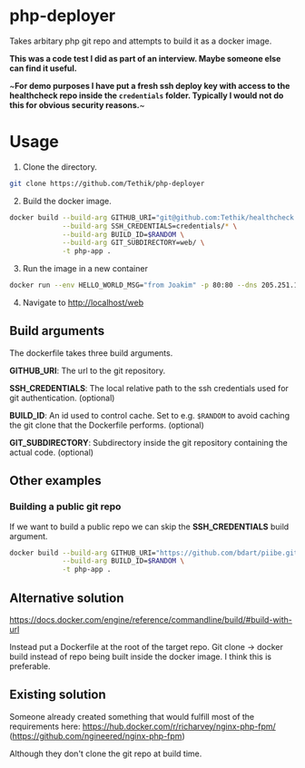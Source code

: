 # php-deployer
Takes arbitary php git repo and attempts to build it as a docker image.

**This was a code test I did as part of an interview. Maybe someone else can find it useful.**

~**For demo purposes I have put a fresh ssh deploy key with access to the healthcheck repo inside the `credentials` folder. Typically I would not do this for obvious security reasons.**~

# Usage
1. Clone the directory.
```bash
git clone https://github.com/Tethik/php-deployer
```

2. Build the docker image.
```bash
docker build --build-arg GITHUB_URI="git@github.com:Tethik/healthcheck.git" \
             --build-arg SSH_CREDENTIALS=credentials/* \
             --build-arg BUILD_ID=$RANDOM \
             --build-arg GIT_SUBDIRECTORY=web/ \
             -t php-app .
```

3. Run the image in a new container
```bash
docker run --env HELLO_WORLD_MSG="from Joakim" -p 80:80 --dns 205.251.197.132 php-app
```

4. Navigate to [http://localhost/web](http://localhost/web)


## Build arguments
The dockerfile takes three build arguments.

**GITHUB_URI**: The url to the git repository.

**SSH_CREDENTIALS**: The local relative path to the ssh credentials used for git authentication. (optional)

**BUILD_ID**: An id used to control cache. Set to e.g. `$RANDOM` to avoid caching the git clone that the Dockerfile performs. (optional)

**GIT_SUBDIRECTORY**: Subdirectory inside the git repository containing the actual code. (optional)

## Other examples

### Building a public git repo
If we want to build a public repo we can skip the **SSH_CREDENTIALS** build argument.
```bash
docker build --build-arg GITHUB_URI="https://github.com/bdart/piibe.git" \
             --build-arg BUILD_ID=$RANDOM \
             -t php-app .
```

## Alternative solution
https://docs.docker.com/engine/reference/commandline/build/#build-with-url

Instead put a Dockerfile at the root of the target repo. Git clone -> docker build instead of repo being built inside the docker image. 
I think this is preferable.

## Existing solution
Someone already created something that would fulfill most of the requirements here:
https://hub.docker.com/r/richarvey/nginx-php-fpm/ (https://github.com/ngineered/nginx-php-fpm)

Although they don't clone the git repo at build time.
